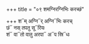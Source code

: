 +++
title = "०९ शमग्निरग्निभिः करच्छं"

+++
श᳓म् अग्नि᳓र् अग्नि᳓भिः करच्  
छं᳓ नस् तपतु सू᳓रियः  
शं᳓ वा᳓तो वातु अरपा᳓ अ᳓प स्रि᳓धः